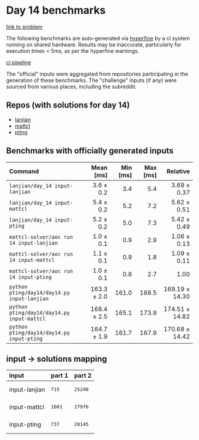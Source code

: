 # Day 14 benchmarks

[link to problem](http://adventofcode.com/2022/day/14)

The following benchmarks are auto-generated via [hyperfine](https://github.com/sharkdp/hyperfine) by a ci system running on shared hardware. Results may be inaccurate, particularly for execution times < 5ms, as per the hyperfine warnings.

[ci pipeline](http://ci.papercode.net:8080/teams/aoc2022/pipelines/aoc-compare-2022)

The "official" inputs were aggregated from repositories participating in the generation of these benchmarks. The "challenge" inputs (if any) were sourced from various places, including the subreddit.

## Repos (with solutions for day 14)


- [lanjian](https://github.com/LanJian/aoc-2022)
- [mattcl](https://github.com/mattcl/aoc2022)
- [pting](https://github.com/pting/aoc2022)

## Benchmarks with officially generated inputs
| Command | Mean [ms] | Min [ms] | Max [ms] | Relative |
|:---|---:|---:|---:|---:|
| `lanjian/day_14 input-lanjian` | 3.6 ± 0.2 | 3.4 | 5.4 | 3.69 ± 0.37 |
| `lanjian/day_14 input-mattcl` | 5.4 ± 0.2 | 5.2 | 7.2 | 5.62 ± 0.51 |
| `lanjian/day_14 input-pting` | 5.2 ± 0.2 | 5.0 | 7.3 | 5.42 ± 0.49 |
| `mattcl-solver/aoc run 14 input-lanjian` | 1.0 ± 0.1 | 0.9 | 2.9 | 1.06 ± 0.13 |
| `mattcl-solver/aoc run 14 input-mattcl` | 1.1 ± 0.1 | 0.9 | 1.8 | 1.09 ± 0.11 |
| `mattcl-solver/aoc run 14 input-pting` | 1.0 ± 0.1 | 0.8 | 2.7 | 1.00 |
| `python pting/day14/day14.py input-lanjian` | 163.3 ± 2.0 | 161.0 | 168.5 | 169.19 ± 14.30 |
| `python pting/day14/day14.py input-mattcl` | 168.4 ± 2.5 | 165.1 | 173.9 | 174.51 ± 14.82 |
| `python pting/day14/day14.py input-pting` | 164.7 ± 1.9 | 161.7 | 167.9 | 170.68 ± 14.42 |

## input -> solutions mapping
|input|part 1|part 2|
|:---|:---|:---|
|input-lanjian|<pre>715</pre>|<pre>25248</pre>|
|input-mattcl|<pre>1001</pre>|<pre>27976</pre>|
|input-pting|<pre>737</pre>|<pre>28145</pre>|
